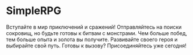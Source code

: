 # SimpleRPG
Вступайте в мир приключений и сражений! Отправляйтесь на поиски сокровищ, но будьте готовы к битвам с монстрами. 
Чем больше побед, тем больше опыта и золота вы получите. 
Развивайте своего героя и выбирайте свой путь. 
Готовы к вызову? Присоединяйтесь уже сегодня!
